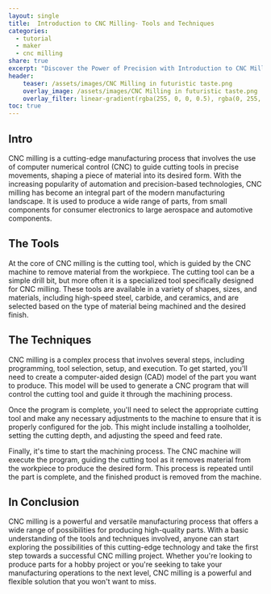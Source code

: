```yaml
---
layout: single
title:  Introduction to CNC Milling- Tools and Techniques
categories:
  - tutorial
  - maker
  - cnc milling
share: true
excerpt: "Discover the Power of Precision with Introduction to CNC Milling: Tools and Techniques"
header:
    teaser: /assets/images/CNC Milling in futuristic taste.png
    overlay_image: /assets/images/CNC Milling in futuristic taste.png
    overlay_filter: linear-gradient(rgba(255, 0, 0, 0.5), rgba(0, 255, 255, 0.5))
toc: true
---
```



## Intro

CNC milling is a cutting-edge manufacturing process that involves the use of computer numerical control (CNC) to guide cutting tools in precise movements, shaping a piece of material into its desired form. With the increasing popularity of automation and precision-based technologies, CNC milling has become an integral part of the modern manufacturing landscape. It is used to produce a wide range of parts, from small components for consumer electronics to large aerospace and automotive components.

## The Tools

At the core of CNC milling is the cutting tool, which is guided by the CNC machine to remove material from the workpiece. The cutting tool can be a simple drill bit, but more often it is a specialized tool specifically designed for CNC milling. These tools are available in a variety of shapes, sizes, and materials, including high-speed steel, carbide, and ceramics, and are selected based on the type of material being machined and the desired finish.

## The Techniques

CNC milling is a complex process that involves several steps, including programming, tool selection, setup, and execution. To get started, you'll need to create a computer-aided design (CAD) model of the part you want to produce. This model will be used to generate a CNC program that will control the cutting tool and guide it through the machining process.

Once the program is complete, you'll need to select the appropriate cutting tool and make any necessary adjustments to the machine to ensure that it is properly configured for the job. This might include installing a toolholder, setting the cutting depth, and adjusting the speed and feed rate.

Finally, it's time to start the machining process. The CNC machine will execute the program, guiding the cutting tool as it removes material from the workpiece to produce the desired form. This process is repeated until the part is complete, and the finished product is removed from the machine.

## In Conclusion

CNC milling is a powerful and versatile manufacturing process that offers a wide range of possibilities for producing high-quality parts. With a basic understanding of the tools and techniques involved, anyone can start exploring the possibilities of this cutting-edge technology and take the first step towards a successful CNC milling project. Whether you're looking to produce parts for a hobby project or you're seeking to take your manufacturing operations to the next level, CNC milling is a powerful and flexible solution that you won't want to miss.